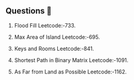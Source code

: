 ## Questions 📝

1. Flood Fill Leetcode:-733.  
   

2. Max Area of Island Leetcode:-695.  
   

3. Keys and Rooms Leetcode:-841.  
   

4. Shortest Path in Binary Matrix Leetcode:-1091.  
   

5. As Far from Land as Possible Leetcode:-1162.
   